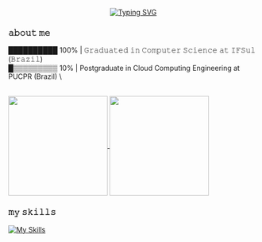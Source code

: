 <p align="center">
  <a href="https://git.io/typing-svg">
    <img src="https://readme-typing-svg.demolab.com?font=Fira+Code&pause=1000&color=D47BF7&background=FFFFFF00&vCenter=true&width=435&lines=%F0%9F%AA%BB+My+name+is+Gabrielle+%F0%9F%AA%BB;I+study+and+work+with+DevOps" alt="Typing SVG" />
  </a>
</p>

### 𝚊𝚋𝚘𝚞𝚝 𝚖𝚎

██████████ 100% | 𝙶𝚛𝚊𝚍𝚞𝚊𝚝𝚎𝚍 𝚒𝚗 𝙲𝚘𝚖𝚙𝚞𝚝𝚎𝚛 𝚂𝚌𝚒𝚎𝚗𝚌𝚎 𝚊𝚝 𝙸𝙵𝚂𝚞𝚕 (𝙱𝚛𝚊𝚣𝚒𝚕) \
█▒▒▒▒▒▒▒▒▒ 10%  | Postgraduate in Cloud Computing Engineering at PUCPR (Brazil) \

<br/>

<div>
  <a href="https://github.com/brambillagabrielle">
    <img height=200 align="center" src="https://github-readme-stats.vercel.app/api?username=brambillagabrielle&theme=material-palenight" />
  </a>
  <a href="https://github.com/brambillagabrielle">
    <img height=200 align="center" src="https://github-readme-stats.vercel.app/api/top-langs?username=brambillagabrielle&layout=compact&langs_count=8&card_width=320&theme=material-palenight" />
  </a>
</div>

### 𝚖𝚢 𝚜𝚔𝚒𝚕𝚕𝚜
[![My Skills](https://skillicons.dev/icons?i=aws,azure,linux,bash,terraform,docker,kubernetes,jenkins,git,postman,postgres&theme=dark)]([https://skillicons.dev](https://github.com/brambillagabrielle/))
